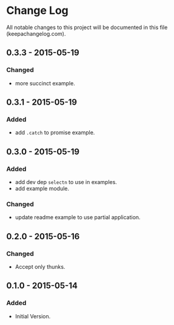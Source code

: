 # Change Log
All notable changes to this project will be documented in this file (keepachangelog.com).

## 0.3.3 - 2015-05-19
### Changed
- more succinct example.

## 0.3.1 - 2015-05-19
### Added
- add `.catch` to promise example.

## 0.3.0 - 2015-05-19
### Added
- add dev dep `selectn` to use in examples.
- add example module.

### Changed
- update readme example to use partial application.

## 0.2.0 - 2015-05-16
### Changed
- Accept only thunks.

## 0.1.0 - 2015-05-14
### Added
- Initial Version.
